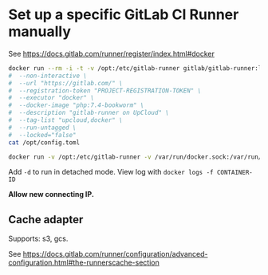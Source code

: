 # Set up a specific GitLab CI Runner manually

See https://docs.gitlab.com/runner/register/index.html#docker

```bash
docker run --rm -i -t -v /opt:/etc/gitlab-runner gitlab/gitlab-runner:latest register
#  --non-interactive \
#  --url "https://gitlab.com/" \
#  --registration-token "PROJECT-REGISTRATION-TOKEN" \
#  --executor "docker" \
#  --docker-image "php:7.4-bookworm" \
#  --description "gitlab-runner on UpCloud" \
#  --tag-list "upcloud,docker" \
#  --run-untagged \
#  --locked="false"
cat /opt/config.toml

docker run -v /opt:/etc/gitlab-runner -v /var/run/docker.sock:/var/run/docker.sock gitlab/gitlab-runner:latest run
```

Add `-d` to run in detached mode. View log with `docker logs -f CONTAINER-ID`

**Allow new connecting IP.**

## Cache adapter

Supports: s3, gcs.

See https://docs.gitlab.com/runner/configuration/advanced-configuration.html#the-runnerscache-section
